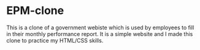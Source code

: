 # EPM-clone

This is a clone of a government webiste which is used by employees to fill in their monthly performance report.
It is a simple website and I made this clone to practice my HTML/CSS skills.
